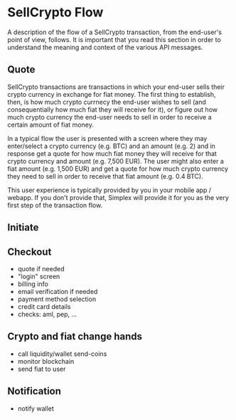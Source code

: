 # SellCrypto Flow #

A description of the flow of a SellCrypto transaction, from the end-user's point of view, follows. It is important that you read this section in order to understand the meaning and context of the various API messages.

## Quote ##

SellCrypto transactions are transactions in which your end-user sells their crypto currency in exchange for fiat money. The first thing to establish, then, is how much crypto currnecy the end-user wishes to sell (and consequentially how much fiat they will receive for it), or figure out how much crypto currency the end-user needs to sell in order to receive a certain amount of fiat money.

In a typical flow the user is presented with a screen where they may enter/select a crypto currency (e.g. BTC) and an amount (e.g. 2) and in response get a quote for how much fiat money they will receive for that crypto currency and amount (e.g. 7,500 EUR). The user might also enter a fiat amount (e.g. 1,500 EUR) and get a quote for how much crypto currency they need to sell in order to receive that fiat amount (e.g. 0.4 BTC).

This user experience is typically provided by you in your mobile app / webapp. If you don't provide that, Simplex will provide it for you as the very first step of the transaction flow.

## Initiate ##

## Checkout ##

* quote if needed
* "login" screen
* billing info
* email verification if needed
* payment method selection
* credit card details
* checks: aml, pep, ...

## Crypto and fiat change hands ##

* call liquidity/wallet send-coins
* monitor blockchain
* send fiat to user

## Notification ##

* notify wallet
